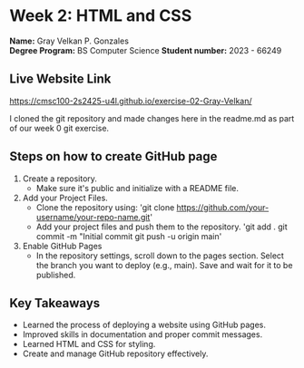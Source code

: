 # Week 2: HTML and CSS

**Name:** Gray Velkan P. Gonzales <br/>
**Degree Program:** BS Computer Science
**Student number:** 2023 - 66249 <br/>

## Live Website Link
https://cmsc100-2s2425-u4l.github.io/exercise-02-Gray-Velkan/

I cloned the git repository and made changes here in the readme.md as part of our week 0 git exercise.

## Steps on how to create GitHub page
1. Create a repository.
   - Make sure it's public and initialize with a README file.
2. Add your Project Files.
   - Clone the repository using:
     'git clone https://github.com/your-username/your-repo-name.git'
   - Add your project files and push them to the repository.
     'git add .
      git commit -m "Initial commit
      git push -u origin main'
3. Enable GitHub Pages
   - In the repository settings, scroll down to the pages section. Select the branch you want to deploy (e.g., main). Save and wait for it to be published.

## Key Takeaways
- Learned the process of deploying a website using GitHub pages.
- Improved skills in documentation and proper commit messages.
- Learned HTML and CSS for styling.
- Create and manage GitHub repository effectively.

